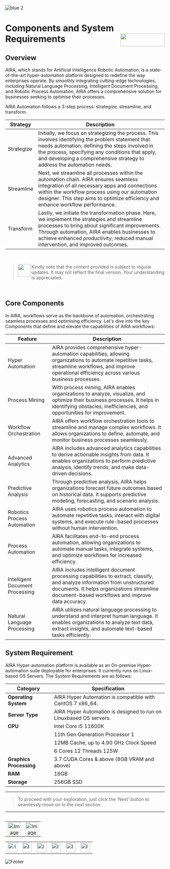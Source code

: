 ![blue 2](https://github.com/airacommunity/AIRA-User-Guide/assets/153823636/d8d04150-3b32-4b48-8485-07dc3c67fbaa)
# Components and System Requirements <img align="right" width="140" height="40" src="https://github.com/airacommunity/AIRA-User-Guide-Images/blob/main/ARIA%20Logo%202.png?raw=true">

## Overview

AIRA, which stands for Artificial Intelligence Robotic Automation, is a state-of-the-art hyper-automation platform designed to redefine the way enterprises operate. By smoothly integrating cutting-edge technologies, including Natural Language Processing, Intelligent Document Processing, and Robotic Process Automation, AIRA offers a comprehensive solution for businesses seeking to optimise their processes.

AIRA Automation follows a 3-step process: strategize, streamline, and transform.

| Strategy   | Description                                                                                                                                                                                                                               |
|------------|-------------------------------------------------------------------------------------------------------------------------------------------------------------------------------------------------------------------------------------------|
| Strategize | Initially, we focus on strategizing the process. This involves identifying the problem statement that needs automation, defining the steps involved in the process, specifying any conditions that apply, and developing a comprehensive strategy to address the automation needs. |
| Streamline | Next, we streamline all processes within the automation chain. AIRA ensures seamless integration of all necessary apps and connections within the workflow process using our automation designer. This step aims to optimize efficiency and enhance workflow performance.             |
| Transform  | Lastly, we initiate the transformation phase. Here, we implement the strategies and streamline processes to bring about significant improvements. Through automation, AIRA enables businesses to achieve enhanced productivity, reduced manual intervention, and improved outcomes.  |

<br>

> <img align="left" width="40" height="40" src="https://github.com/airacommunity/AIRA-User-Guide-Images/blob/main/Icon-Warning.png?raw=true"> Kindly note that the content provided is subject to regular updates. It may not reflect the final version. Your understanding is appreciated.

<br>

## Core Components

In AIRA, workflows serve as the backbone of automation, orchestrating seamless processes and optimising efficiency. Let's dive into the key Components that define and elevate the capabilities of AIRA workflows:


| Feature                   | Description                                                                                                                     |
|---------------------------|---------------------------------------------------------------------------------------------------------------------------------|
| Hyper Automation          | AIRA provides comprehensive hyper-automation capabilities, allowing organizations to automate repetitive tasks, streamline workflows, and improve operational efficiency across various business processes. |
| Process Mining            | With process mining, AIRA enables organizations to analyze, visualize, and optimize their business processes. It helps in identifying obstacles, inefficiencies, and opportunities for improvement. |
| Workflow Orchestration    | AIRA offers workflow orchestration tools to streamline and manage complex workflows. It allows organizations to define, automate, and monitor business processes seamlessly. |
| Advanced Analytics        | AIRA includes advanced analytics capabilities to derive actionable insights from data. It enables organizations to perform predictive analysis, identify trends, and make data-driven decisions. |
| Predictive Analysis       | Through predictive analysis, AIRA helps organizations forecast future outcomes based on historical data. It supports predictive modeling, forecasting, and scenario analysis. |
| Robotics Process Automation | AIRA uses robotics process automation to automate repetitive tasks, interact with digital systems, and execute rule-based processes without human intervention. |
| Process Automation        | AIRA facilitates end-to-end process automation, allowing organizations to automate manual tasks, integrate systems, and optimize workflows for increased efficiency. |
| Intelligent Document Processing | AIRA includes intelligent document processing capabilities to extract, classify, and analyze information from unstructured documents. It helps organizations streamline document-based workflows and improve data accuracy. |
| Natural Language Processing | AIRA utilizes natural language processing to understand and interpret human language. It enables organizations to analyze text data, extract insights, and automate text-based tasks efficiently. |

## System Requirement

AIRA Hyper-automation platform is available as an On-premise Hyper-automation suite deployable for enterprises. It currently runs on Linux-based OS Servers. The System Requirements are as follows: 

| Category             | Specification                                      |
|----------------------|----------------------------------------------------|
| **Operating System**              | AIRA Hyper Automation is compatible with CentOS 7 x86_64.                             |
| **Server Type**              | AIRA Hyper Automation is designed to run on Linuxbased OS servers.                              |
| **CPU**              | Intel Core i5 11600K                               |
|                      | 11th Gen Generation Processor 1                    |
|                      | 12MB Cache, up to 4.90 GHz Clock Speed            |
|                      | 6 Cores 12 Threads 125W                            |
| **Graphics Processing** | 3.7 CUDA Cores & above (8GB VRAM and above)     |
| **RAM**              | 16GB                                               |
| **Storage**          | 256GB SSD                                          |

----

> To proceed with your exploration, just click the 'Next' button to seamlessly move on to the next section.

----


<table align="right" border="0">
    <tr>
      <td align="center"><a href="https://github.com/airacommunity/AIRA-User-Guide/blob/main/A.%20Introduction%20to%20AIRA%20User%20Guide.md"><img src="https://github.com/airacommunity/AIRA-User-Guide-Images/blob/main/icon-previous.png" alt="Image 5" width="40" height="40"></a></td>
      <td align="center"><a href="https://github.com/airacommunity/AIRA-User-Guide/blob/main/C.%20Installation%20Introduction.md"><img src="https://github.com/airacommunity/AIRA-User-Guide-Images/blob/main/icon-next.png" alt="Image 5" width="40" height="40"></a></td>
    </tr>
</table>

<br>
<br>
<br>

<table border="0" align="center">
  <tr>
    <td align="center"><a href="https://aira.fr/"><img src="https://github.com/airacommunity/AIRA-User-Guide-Images/blob/main/icon-website.png?raw=true" alt="Image 5" width="30" height="30"></a></td>
    <td><a href="https://www.linkedin.com/company/aira-rpa/"><img src="https://github.com/airacommunity/AIRA-User-Guide-Images/blob/main/icon%20-%20linkedin.png?raw=true" alt="Image 1" width="30" height="30"></a></td>
    <td><a href="https://www.instagram.com/connect_aira/"><img src="https://github.com/airacommunity/AIRA-User-Guide-Images/blob/main/icon-instagram.png?raw=true" alt="Image 2" width="30" height="30"></a></td>
    <td><a href="https://www.youtube.com/channel/UCHHCcwQrx-_19sAhu-2R4ww"><img src="https://github.com/airacommunity/AIRA-User-Guide-Images/blob/main/icon%20-%20youtube.png?raw=true" alt="Image 3" width="30" height="30"></a></td>
    <td><a href="https://twitter.com/Aira_RPA"><img src="https://github.com/airacommunity/AIRA-User-Guide-Images/blob/main/icon%20-%20twitter.png?raw=true" alt="Image 4" width="30" height="30"></a></td>
    <td><a href="mailto:connect@aira.fr"><img src="https://github.com/airacommunity/AIRA-User-Guide-Images/blob/main/icon%20-%20gmail.png?raw=true" alt="Image 6" width="30" height="30"></a></td>
  </tr>
</table>


![Footer](https://github.com/airacommunity/AIRA-User-Guide/assets/153823636/6bb25f04-ad9c-476c-b653-c3c1dac1a868)

